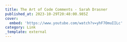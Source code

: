 ```yaml
---
title: The Art of Code Comments - Sarah Drasner
published_at: 2023-10-29T20:48:00.985Z
cover:
  embed: 'https://www.youtube.com/watch?v=yhF7OmuIILc'
category: Link
_template: external
---
```


